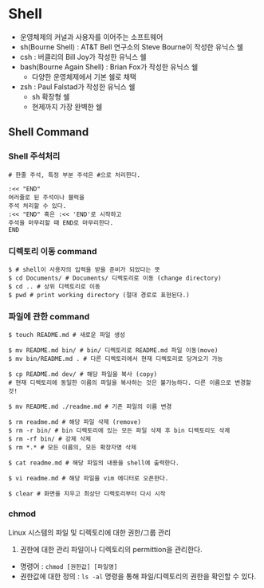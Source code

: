 # Shell
- 운영체제의 커널과 사용자를 이어주는 소프트웨어
- sh(Bourne Shell) : AT&T Bell 연구소의 Steve Bourne이 작성한 유닉스 쉘
- csh : 버클리의 Bill Joy가 작성한 유닉스 쉘
- bash(Bourne Again Shell) : Brian Fox가 작성한 유닉스 쉘
	- 다양한 운영체제에서 기본 쉘로 채택
- zsh : Paul Falstad가 작성한 유닉스 쉘
	- sh 확장형 쉘
	- 현제까지 가장 완벽한 쉘


## Shell Command

### Shell 주석처리

```shell
# 한줄 주석, 특정 부분 주석은 #으로 처리한다.

:<< "END"
여러줄로 된 주석이나 블럭을
주석 처리할 수 있다.
:<< "END" 혹은 :<< 'END'로 시작하고
주석을 마무리할 때 END로 마무리한다.
END
```

### 디렉토리 이동 command

```shell
$ # shell이 사용자의 입력을 받을 준비가 되었다는 뜻
$ cd Documents/ # Documents/ 디렉토리로 이동 (change directory)
$ cd .. # 상위 디렉토리로 이동
$ pwd # print working directory (절대 경로로 표현된다.)

```

### 파일에 관한 command
```shell
$ touch README.md # 새로운 파일 생성

$ mv README.md bin/ # bin/ 디렉토리로 README.md 파일 이동(move)
$ mv bin/README.md . # 다른 디렉토리에서 현재 디렉토리로 당겨오기 가능

$ cp README.md dev/ # 해당 파일을 복사 (copy)
# 현재 디렉토리에 동일한 이름의 파일을 복사하는 것은 불가능하다. 다른 이름으로 변경할 것!

$ mv README.md ./readme.md # 기존 파일의 이름 변경

$ rm readme.md # 해당 파일 삭제 (remove)
$ rm -r bin/ # bin 디렉토리에 있는 모든 파일 삭제 후 bin 디렉토리도 삭제
$ rm -rf bin/ # 강제 삭제
$ rm *.* # 모든 이름의, 모든 확장자명 삭제

$ cat readme.md # 해당 파일의 내용을 shell에 출력한다.

$ vi readme.md # 해당 파일을 vim 에디터로 오픈한다.

$ clear # 화면을 지우고 최상단 디렉토리부터 다시 시작
```

### chmod
Linux 시스템의 파일 및 디렉토리에 대한 권한/그룹 관리

1. 권한에 대한 관리
파일이나 디렉토리의 permittion을 관리한다.

* 명령어 : `chmod [권한값] [파일명]`
* 권한값에 대한 정의 : `ls -al` 명령을 통해 파일/디렉토리의 권한을 확인할 수 있다.


